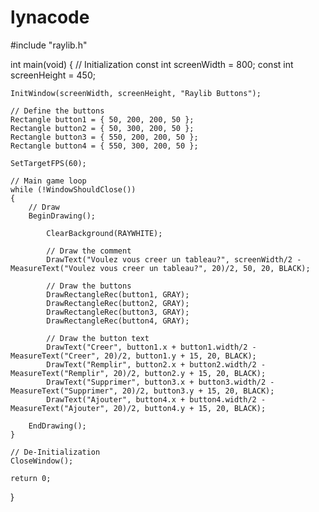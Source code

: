 # lynacode
#include "raylib.h"

int main(void)
{
    // Initialization
    const int screenWidth = 800;
    const int screenHeight = 450;

    InitWindow(screenWidth, screenHeight, "Raylib Buttons");

    // Define the buttons
    Rectangle button1 = { 50, 200, 200, 50 };
    Rectangle button2 = { 50, 300, 200, 50 };
    Rectangle button3 = { 550, 200, 200, 50 };
    Rectangle button4 = { 550, 300, 200, 50 };

    SetTargetFPS(60);

    // Main game loop
    while (!WindowShouldClose())
    {
        // Draw
        BeginDrawing();

            ClearBackground(RAYWHITE);

            // Draw the comment
            DrawText("Voulez vous creer un tableau?", screenWidth/2 - MeasureText("Voulez vous creer un tableau?", 20)/2, 50, 20, BLACK);

            // Draw the buttons
            DrawRectangleRec(button1, GRAY);
            DrawRectangleRec(button2, GRAY);
            DrawRectangleRec(button3, GRAY);
            DrawRectangleRec(button4, GRAY);

            // Draw the button text
            DrawText("Creer", button1.x + button1.width/2 - MeasureText("Creer", 20)/2, button1.y + 15, 20, BLACK);
            DrawText("Remplir", button2.x + button2.width/2 - MeasureText("Remplir", 20)/2, button2.y + 15, 20, BLACK);
            DrawText("Supprimer", button3.x + button3.width/2 - MeasureText("Supprimer", 20)/2, button3.y + 15, 20, BLACK);
            DrawText("Ajouter", button4.x + button4.width/2 - MeasureText("Ajouter", 20)/2, button4.y + 15, 20, BLACK);

        EndDrawing();
    }

    // De-Initialization
    CloseWindow();

    return 0;
}

    

      
      
